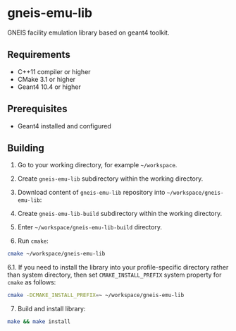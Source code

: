 # gneis-emu-lib
GNEIS facility emulation library based on geant4 toolkit.

## Requirements

* C++11 compiler or higher
* CMake 3.1 or higher
* Geant4 10.4 or higher

## Prerequisites

* Geant4 installed and configured

## Building

1. Go to your working directory, for example `~/workspace`.

2. Create `gneis-emu-lib` subdirectory within the working directory.

3. Download content of `gneis-emu-lib` repository into `~/workspace/gneis-emu-lib`:

4. Create `gneis-emu-lib-build` subdirectory within the working directory.

5. Enter `~/workspace/gneis-emu-lib-build` directory.

6. Run `cmake`:

```bash
cmake ~/workspace/gneis-emu-lib
```

6.1. If you need to install the library into your profile-specific directory rather than system directory, then set `CMAKE_INSTALL_PREFIX` system property for `cmake` as follows:

```bash
cmake -DCMAKE_INSTALL_PREFIX=~ ~/workspace/gneis-emu-lib
```

7. Build and install library:

```bash
make && make install
```

